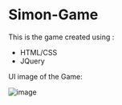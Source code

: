 # Simon-Game
This is the game created using :
 - HTML/CSS
 - JQuery

UI image of the Game:

![image](https://user-images.githubusercontent.com/91359743/183496514-9119af04-8a03-4f3c-b500-e1310124bbb9.png)


